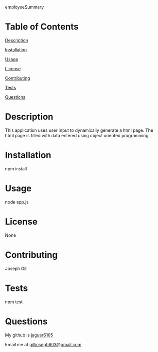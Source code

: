 
employeeSummary

# Table of Contents

[Description](#description) 

[Installation](#installation)

[Usage](#usage)

[License](#license)

[Contributing](#contributing)

[Tests](#tests)

[Questions](#questions)
    
# Description 
This application uses user input to dynamically generate a html page.  The html page is filled with data entered using object oriented programming.

# Installation
npm install

# Usage
node app.js

# License
None

# Contributing
Joseph Gill

# Tests
npm test

# Questions
My github is [jaguar6105](https://github.com/jaguar6105)

Email me at gilljoseph603@gmail.com
    
    
    